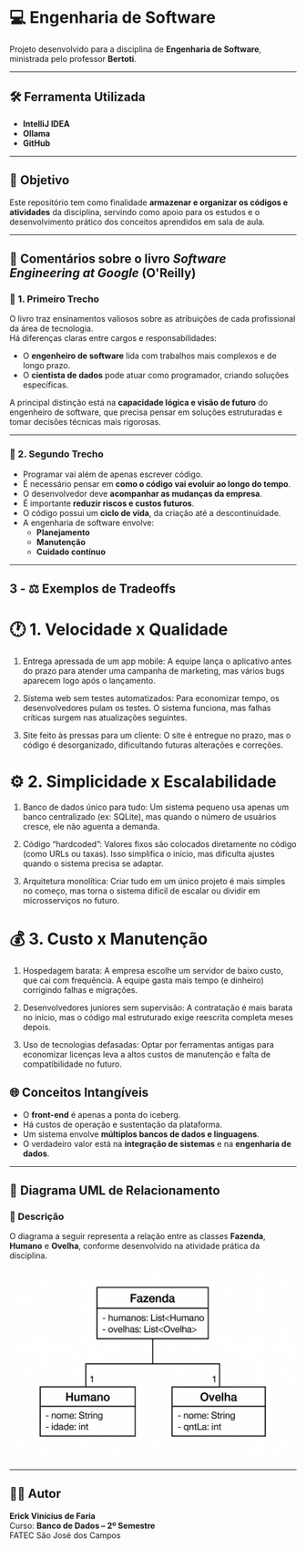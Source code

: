 # 💻 Engenharia de Software

Projeto desenvolvido para a disciplina de **Engenharia de Software**, ministrada pelo professor **Bertoti**.

---

## 🛠️ Ferramenta Utilizada
- **IntelliJ IDEA**
- **Ollama**
- **GitHub**



---

## 🎯 Objetivo

Este repositório tem como finalidade **armazenar e organizar os códigos e atividades** da disciplina, servindo como apoio para os estudos e o desenvolvimento prático dos conceitos aprendidos em sala de aula.

---

## 📖 Comentários sobre o livro *Software Engineering at Google* (O'Reilly)

### 🔹 1. Primeiro Trecho
O livro traz ensinamentos valiosos sobre as atribuições de cada profissional da área de tecnologia.  
Há diferenças claras entre cargos e responsabilidades:  
- O **engenheiro de software** lida com trabalhos mais complexos e de longo prazo.  
- O **cientista de dados** pode atuar como programador, criando soluções específicas.  

A principal distinção está na **capacidade lógica e visão de futuro** do engenheiro de software, que precisa pensar em soluções estruturadas e tomar decisões técnicas mais rigorosas.

---

### 🔹 2. Segundo Trecho
- Programar vai além de apenas escrever código.  
- É necessário pensar em **como o código vai evoluir ao longo do tempo**.  
- O desenvolvedor deve **acompanhar as mudanças da empresa**.  
- É importante **reduzir riscos e custos futuros**.  
- O código possui um **ciclo de vida**, da criação até a descontinuidade.  
- A engenharia de software envolve:
  - **Planejamento**  
  - **Manutenção**  
  - **Cuidado contínuo**

---
## 3 - ⚖️ Exemplos de Tradeoffs

# 🕐 1. Velocidade x Qualidade
1. Entrega apressada de um app mobile:
A equipe lança o aplicativo antes do prazo para atender uma campanha de marketing, mas vários bugs aparecem logo após o lançamento.

2. Sistema web sem testes automatizados:
Para economizar tempo, os desenvolvedores pulam os testes. O sistema funciona, mas falhas críticas surgem nas atualizações seguintes.

3. Site feito às pressas para um cliente:
O site é entregue no prazo, mas o código é desorganizado, dificultando futuras alterações e correções.

# ⚙️ 2. Simplicidade x Escalabilidade

1. Banco de dados único para tudo:
Um sistema pequeno usa apenas um banco centralizado (ex: SQLite), mas quando o número de usuários cresce, ele não aguenta a demanda.

2. Código “hardcoded”:
Valores fixos são colocados diretamente no código (como URLs ou taxas). Isso simplifica o início, mas dificulta ajustes quando o sistema precisa se adaptar.

3. Arquitetura monolítica:
Criar tudo em um único projeto é mais simples no começo, mas torna o sistema difícil de escalar ou dividir em microsserviços no futuro.

# 💰 3. Custo x Manutenção

1. Hospedagem barata:
A empresa escolhe um servidor de baixo custo, que cai com frequência. A equipe gasta mais tempo (e dinheiro) corrigindo falhas e migrações.

2. Desenvolvedores juniores sem supervisão:
A contratação é mais barata no início, mas o código mal estruturado exige reescrita completa meses depois.

3. Uso de tecnologias defasadas:
Optar por ferramentas antigas para economizar licenças leva a altos custos de manutenção e falta de compatibilidade no futuro.


## 🌐 Conceitos Intangíveis

- O **front-end** é apenas a ponta do iceberg.  
- Há custos de operação e sustentação da plataforma.  
- Um sistema envolve **múltiplos bancos de dados e linguagens**.  
- O verdadeiro valor está na **integração de sistemas** e na **engenharia de dados**.

---

## 🧩 Diagrama UML de Relacionamento

### 📄 Descrição
O diagrama a seguir representa a relação entre as classes **Fazenda**, **Humano** e **Ovelha**, conforme desenvolvido na atividade prática da disciplina.

<p align="center">
  <img src="https://github.com/ErickvFaria/bertoti/blob/main/UML_relacionamento.png?raw=true" alt="Diagrama UML de Relacionamento" width="600"/>
</p>

---

## 👨‍🎓 Autor

**Erick Vinícius de Faria**  
Curso: **Banco de Dados – 2º Semestre**  
FATEC São José dos Campos
